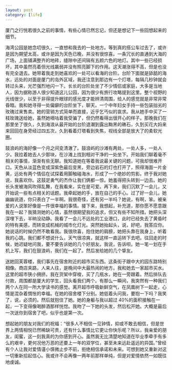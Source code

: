 ```yaml
---
layout: post
category: [life]
---
```


厦门之行恍若很久之前的事情，有些心情已然忘记，但还是想记下一些回想起来的细节。

海湾公园是她念叨很久，一直想和我去的一处地方。等到真的搭公车过去了，或许是因为期望太高，或许是因为天色已晚，并没有很惊喜。一条冗长的直通到大海的广场，上面铺满整齐的地砖，缝隙中还间隔有五颜六色的地灯。其中一些已经损坏，其中虽然亮着但光线羸弱并没有照亮脚下的作用。这天潮涨得不高，但是也没有完全退去。她带着我走到她喜欢的一处可以看海的台阶。台阶下面就是舔舐的海水，远处的对面是厦门的岛外区域，我还注意到那边有一个灯塔，每隔几秒钟就会转过头来，光芒强烈地闪一下。长长的台阶处坐了不少情侣或家庭，大多是当地人，因为据称游人很少知道这儿公园，因为很少有旅行攻略提到这里。整个视野的光线很少，以至于非得提升眼球的感光度才能辨清周围，给人的感觉就是非常非常昏暗。我和她寻得一处偏僻的台阶坐下，聊天。一个中年妇女手持一些包装拙劣的玫瑰过来售卖。她的营销方式简单而直接，近乎乞丐似的哀求。我从她手中买了一枝玫瑰送给她，虽然她嘀咕着我受骗了，但仍然看得出很开心的样子。那晚我们在那里坐了很久，久到海浪从最开始的台阶退潮到露出黝黑的礁石，久到买花大妈来来回回在身旁经过四五次，久到看着灯塔看到失焦，视线全部是放大了的柔软光圈。

鼓浪屿的海好像一个月之间变清澈了。鼓浪屿的沙滩有两处，一处人多，一处人少。我拉着她去人少那块，在沙滩上找到相对干净的一处坐下。开始我们聊着毫不相关的事情，渐渐有些无聊。我知道她在等着我说最关键的问题，可我却很难开口。天色从淡蓝色变成深紫色最后变黑，旁边岩石的灯也打开了，照得海面一片金黄，远处有两个情侣在试探着用脚触碰海水，形成了一个绝妙的剪影。终于我对她说，我喜欢你。这鼓足勇气的杰作让我们俩都一惊。她羞得把头转到一边去。她的长头发被海风吹得乱舞，在我看来，实在是可爱。再下来，我们沉默了一会儿，又开始说一些有点相关的话题。我牵起她的手，放在自己的手心。过了好一会儿，她幽幽说道，你只表白了一半啊。我很奇怪，还有另一半吗？她说，有啊，笨。被亲爱的人说笨好像是一件很幸福的事情。接下来，我想起，补充道，那你愿不愿意跟我在一起？我猜测她的心情，虽然很期望我的追求，但又有些不知所措。她把头深深埋下去，半晌没动静。我看了一会儿不远处的工业港口，此时已经失去了黄昏时的特有美感，而转变成机械的城市化灯光。突然她抬起头，说，好吧，我答应你。她说话的时候仍然不敢看我。我很欣喜，抱住她的肩膀，她把头靠在我身上，听着我的心跳。我们都不想说什么，天气很凉爽，就这样一直运转下去吧。往回走的时候，她迟疑地问我，要不要告诉她的几个好朋友。我说，告诉呗。她一笔一划在手机上写，我们在鼓浪屿，我们在一起了。然后发给她的几个挚友。

送她回芙蓉楼，我们事先在宿舍附近的超市买东西。这条街子跟中大的园东路特别相像。商店夹路，人来人往，是晚间中大最热闹的地方。我和她去一家超市买水。这里的超市狭小拥挤。我在货架中穿梭，买了几瓶水，她在一旁跟着。然后排队去付款，周围都是厦大的学生，回头看我们两个。有那么一瞬间，我突然有一种我们两个人在同一所大学读书的感觉。离开超市呼吸新鲜空气，在凤凰树下一起走，心情是混杂着惆怅的幸福。在她的宿舍楼下分别。她低着头问我，要抱一下吗？我笑了，说，必须的。然后就抱住了她。她的身躯与我以超过 40%的面积接触在一起，一下变得像喝醉酒那样恍惚。我吻了一下她的头发，然后松开她。大概是最后一次送你到宿舍了吧，似乎也是第一次。

想起她的朋友对我们的祝福：“很多人不相信一见钟情，抑或不敢去相信，但是世界上两情相悦已然稀缺可贵，还有什么事情比它更让你快乐呢？所以，我亲爱的朋友，闺蜜，这一刻我真的为你感到开心。虽然我无比清楚地知道在毕业季牵手有多么的艰辛，更何况他万恶的还要上一年的双学位，甚至未来远赴遥远的异国。”曾经有个人让我对爱情谨小慎微止步不前，拒绝相信承诺和未来。可想到她又重新对这一切重新拾起信心。我或许不会再像一两年前那样单纯，但是对爱情依然一如既往地虔诚。
